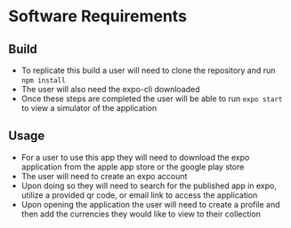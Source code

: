 # Software Requirements

## Build
* To replicate this build a user will need to clone the repository and run ```npm install```
* The user will also need the expo-cli downloaded
* Once these steps are completed the user will be able to run ```expo start``` to view a simulator of the application

## Usage
* For a user to use this app they will need to download the expo application from the apple app store or the google play store
* The user will need to create an expo account
* Upon doing so they will need to search for the published app in expo, utilize a provided qr code, or email link to access the application
* Upon opening the application the user will need to create a profile and then add the currencies they would like to view to their collection
